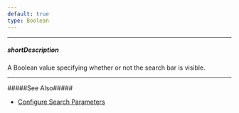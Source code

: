 ```yaml
---
default: true
type: Boolean
---
```

---
##### shortDescription
A Boolean value specifying whether or not the search bar is visible.

---
#####See Also#####
- [Configure Search Parameters](/concepts/05%20Widgets/Lookup/05%20Configure%20Search%20Parameters.md '/Documentation/Guide/Widgets/Lookup/Configure_Search_Parameters/')